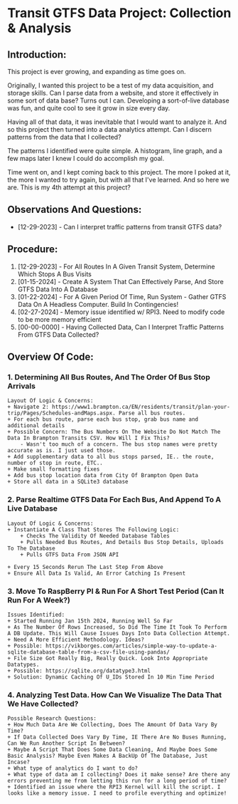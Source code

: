 # Transit GTFS Data Project: Collection & Analysis


## Introduction:
This project is ever growing, and expanding as time goes on.

Originally, I wanted this project to be a test of my data acquisition, and storage skills.
Can I parse data from a website, and store it effectively in some sort of data base? Turns out I can.
Developing a sort-of-live database was fun, and quite cool to see it grow in size every day.

Having all of that data, it was inevitable that I would want to analyze it.
And so this project then turned into a data analytics attempt. Can I discern patterns from the data that I collected?

The patterns I identified were quite simple. A histogram, line graph, and a few maps later I knew I could do accomplish my goal.

Time went on, and I kept coming back to this project. The more I poked at it, the more I wanted to try again, but with all that I've learned.
And so here we are. This is my 4th attempt at this project?


## Observations And Questions:
* [12-29-2023] - Can I interpret traffic patterns from transit GTFS data?


## Procedure:
1. [12-29-2023] - For All Routes In A Given Transit System, Determine Which Stops A Bus Visits
2. [01-15-2024] - Create A System That Can Effectively Parse, And Store GTFS Data Into A Database
3. [01-22-2024] - For A Given Period Of Time, Run System - Gather GTFS Data On A Headless Computer. Build In Contingencies!
4. [02-27-2024] - Memory issue identified w/ RPI3. Need to modify code to be more memory efficient
4. [00-00-0000] - Having Collected Data, Can I Interpret Traffic Patterns From GTFS Data Collected?



## Overview Of Code:
### 1. Determining All Bus Routes, And The Order Of Bus Stop Arrivals
	Layout Of Logic & Concerns:
	+ Navigate 2: https://www1.brampton.ca/EN/residents/transit/plan-your-trip/Pages/Schedules-andMaps.aspx. Parse all bus routes.
	+ For each bus route, parse each bus stop, grab bus name and additional details
	+ Possible Concern: The Bus Numbers On The Website Do Not Match The Data In Brampton Transits CSV. How Will I Fix This?
		- Wasn't too much of a concern. The bus stop names were pretty accurate as is. I just used those.
	+ Add supplementary data to all bus stops parsed, IE.. the route, number of stop in route, ETC..
	+ Make small formatting fixes
	+ Add bus stop location data from City Of Brampton Open Data
	+ Store all data in a SQLite3 database


### 2. Parse Realtime GTFS Data For Each Bus, And Append To A Live Database
	Layout Of Logic & Concerns:
	+ Instantiate A Class That Stores The Following Logic:
		+ Checks The Validity Of Needed Database Tables
		+ Pulls Needed Bus Routes, And Details Bus Stop Details, Uploads To The Database
		+ Pulls GTFS Data From JSON API

	+ Every 15 Seconds Rerun The Last Step From Above
	+ Ensure All Data Is Valid, An Error Catching Is Present


### 3. Move To RaspBerry PI & Run For A Short Test Period (Can It Run For A Week?)
	Issues Identified:
	+ Started Running Jan 15th 2024, Running Well So Far
	+ As The Number Of Rows Increased, So Did The Time It Took To Perform A DB Update. This Will Cause Issues Days Into Data Collection Attempt.
	+ Need A More Efficient Methodology. Ideas?
	+ Possible: https://vikborges.com/articles/simple-way-to-update-a-sqlite-database-table-from-a-csv-file-using-pandas/
	+ File Size Got Really Big, Really Quick. Look Into Appropriate Datatypes.
	+ Possible: https://sqlite.org/datatype3.html
	+ Solution: Dynamic Caching Of U_IDs Stored In 10 Min Time Period


### 4. Analyzing Test Data. How Can We Visualize The Data That We Have Collected?
	Possible Research Questions:
	+ How Much Data Are We Collecting, Does The Amount Of Data Vary By Time?
	+ If Data Collected Does Vary By Time, IE There Are No Buses Running, Can We Run Another Script In Between?
	+ Maybe A Script That Does Some Data Cleaning, And Maybe Does Some Basic Analysis? Maybe Even Makes A BackUp Of The Database, Just Incase?
	+ What type of analytics do I want to do?
	+ What type of data am I collecting? Does it make sense? Are there any errors preventing me from letting this run for a long period of time?
	+ Identified an issue where the RPI3 Kernel will kill the script. I looks like a memory issue. I need to profile everything and optimize!

